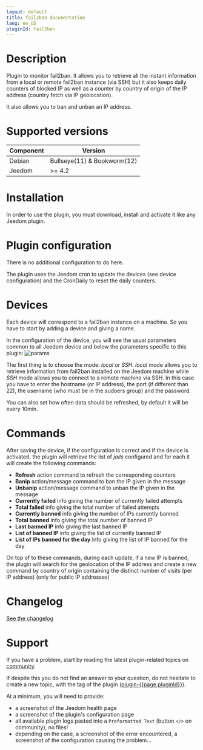 ```yaml
---
layout: default
title: fail2ban documentation 
lang: en_US
pluginId: fail2ban
---
```


# Description

Plugin to monitor fail2ban. It allows you to retrieve all the instant information from a local or remote fail2ban instance (via SSH) but it also keeps daily counters of blocked IP as well as a counter by country of origin of the IP address (country fetch via IP geolocation).

It also allows you to ban and unban an IP address.

# Supported versions

| Component | Version                     |
|-----------|-----------------------------|
| Debian    | Bullseye(11) & Bookworm(12) |
| Jeedom    | >= 4.2                      |

# Installation

In order to use the plugin, you must download, install and activate it like any Jeedom plugin.

# Plugin configuration

There is no additional configuration to do here.

The plugin uses the Jeedom cron to update the devices (see device configuration) and the CronDaily to reset the daily counters.

# Devices

Each device will correspond to a fail2ban instance on a machine. So you have to start by adding a device and giving a name.

In the configuration of the device, you will see the usual parameters common to all Jeedom device and below the parameters specific to this plugin:
![params](../images/params.png)

The first thing is to choose the mode: *local* or *SSH*. *local* mode allows you to retrieve information from fail2ban installed on the Jeedom machine while *SSH* mode allows you to connect to a remote machine via SSH. In this case you have to enter the hostname (or IP address), the port (if different than 22), the username (who must be in the sudoers group) and the password.

You can also set how often data should be refreshed, by default it will be every 10min.

# Commands

After saving the device, if the configuration is correct and if the device is activated, the plugin will retrieve the list of *jails* configured and for each it will create the following commands:

- **Refresh** action command to refresh the corresponding counters
- **Banip** action/message command to ban the IP given in the message
- **Unbanip** action/message command to unban the IP given in the message
- **Currently failed** info giving the number of currently failed attempts
- **Total failed** info giving the total number of failed attempts
- **Currently banned** info giving the number of IPs currently banned
- **Total banned** info giving the total number of banned IP
- **Last banned IP** info giving the last banned IP
- **List of banned IP** info giving the list of currently banned IP
- **List of IPs banned for the day** Info giving the list of IP banned for the day

On top of to these commands, during each update, if a new IP is banned, the plugin will search for the geolocation of the IP address and create a new command by country of origin containing the distinct number of visits (per IP address) (only for public IP addresses)

# Changelog

[See the changelog](./changelog)

# Support

If you have a problem, start by reading the latest plugin-related topics on [community]({{site.forum}}/tag/plugin-{{page.pluginId}}).

If despite this you do not find an answer to your question, do not hesitate to create a new topic, with the tag of the plugin ([plugin-{{page.pluginId}}]({{site.forum}}/tag/plugin-{{page.pluginId}})).

At a minimum, you will need to provide:

- a screenshot of the Jeedom health page
- a screenshot of the plugin's configuration page
- all available plugin logs pasted into a `Preformatted Text` (button `</>` on community), no files!
- depending on the case, a screenshot of the error encountered, a screenshot of the configuration causing the problem...
